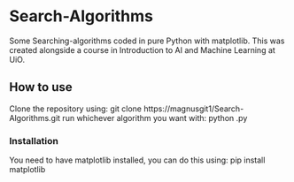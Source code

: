 # Search-Algorithms

Some Searching-algorithms coded in pure Python with matplotlib. This was created alongside a course in Introduction to AI and Machine Learning at UiO.

## How to use

Clone the repository using: git clone https://magnusgit1/Search-Algorithms.git
run whichever algorithm you want with: python <algorithm>.py

### Installation

You need to have matplotlib installed, you can do this using: pip install matplotlib

